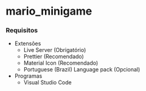 # mario_minigame

### Requisitos

-   Extensões
    -   Live Server (Obrigatório)
    -   Prettier (Recomendado)
    -   Material Icon (Recomendado)
    -   Portuguese (Brazil) Language pack (Opcional)
-   Programas
    -   Visual Studio Code
